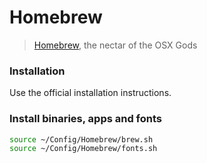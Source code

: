 # Homebrew

> [Homebrew](http://brew.sh/), the nectar of the OSX Gods

### Installation

Use the official installation instructions.

### Install binaries, apps and fonts

```bash
source ~/Config/Homebrew/brew.sh
source ~/Config/Homebrew/fonts.sh
```
